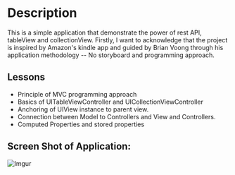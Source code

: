 # Description

This is a simple application that demonstrate the power of rest API, tableView and collectionView. 
Firstly, I want to acknowledge that the project is inspired by Amazon's kindle app and guided by Brian Voong through his application methodology -- No storyboard and programming approach.

## Lessons

* Principle of MVC programming approach 
* Basics of UITableViewController  and UICollectionViewController
* Anchoring of UIView instance to parent view.
* Connection between Model to Controllers and View and Controllers.
* Computed Properties and stored properties


## Screen Shot of Application:
![Imgur](http://i.imgur.com/XODKt2C.png)

 
      

    